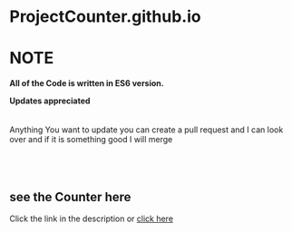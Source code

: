 # ProjectCounter.github.io
<h1>NOTE</h1>
<b>All of the Code is written in ES6 version.</b>

<b>Updates appreciated</b> <br/>
<br>
<br>
Anything You want to update you can create a pull request and I can look over and if it is something good I will merge 
<br>
<br>
<br>
<br>
<h2>see the Counter here </h2>   Click the link in the description or <a href = "https://jayanttokas.github.io/ProjectCounter.github.io//"> click here </a>
